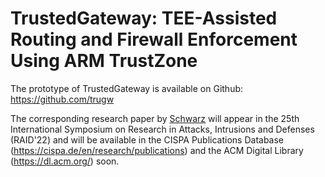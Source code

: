 # TrustedGateway: TEE-Assisted Routing and Firewall Enforcement Using ARM TrustZone

The prototype of TrustedGateway is available on Github:
https://github.com/trugw

The corresponding research paper by [Schwarz](https://orcid.org/0000-0002-8549-3881) will appear in the 25th International Symposium on Research
in Attacks, Intrusions and Defenses (RAID'22) and will be available in the CISPA Publications
Database (https://cispa.de/en/research/publications) and the ACM Digital Library (https://dl.acm.org/) soon.
